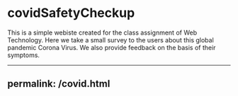 # covidSafetyCheckup
This is a simple webiste created for the class assignment of Web Technology.
Here we take a small survey to the users about this global pandemic Corona Virus.
We also provide feedback on the basis of their symptoms.


---
permalink: /covid.html
---

